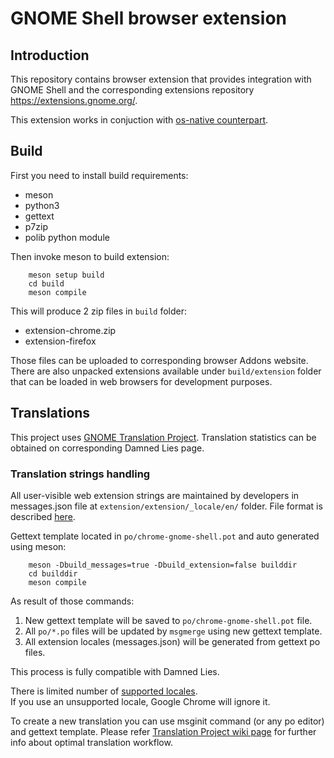 # GNOME Shell browser extension
## Introduction

This repository contains browser extension that provides integration with GNOME Shell and the corresponding
extensions repository https://extensions.gnome.org/.

This extension works in conjuction with [os-native counterpart](https://gitlab.gnome.org/nE0sIghT/gnome-browser-connector).

## Build

First you need to install build requirements:
- meson
- python3
- gettext
- p7zip
- polib python module

Then invoke meson to build extension:
```shell
    meson setup build
    cd build
    meson compile
```

This will produce 2 zip files in `build` folder:
- extension-chrome.zip
- extension-firefox

Those files can be uploaded to corresponding browser Addons website.  
There are also unpacked extensions available under `build/extension` folder that can be loaded in web browsers for development purposes.

## Translations

This project uses [GNOME Translation Project](https://wiki.gnome.org/TranslationProject).   Translation statistics can be obtained on corresponding Damned Lies page.

### Translation strings handling

All user-visible web extension strings are maintained by developers in messages.json file at `extension/extension/_locale/en/` folder. File format is described [here](https://developer.chrome.com/extensions/i18n-messages).

Gettext template located in `po/chrome-gnome-shell.pot` and auto generated using meson:

```shell
    meson -Dbuild_messages=true -Dbuild_extension=false builddir
    cd builddir
    meson compile
```

As result of those commands:
1. New gettext template will be saved to `po/chrome-gnome-shell.pot` file.
2. All `po/*.po` files will be updated by `msgmerge` using new gettext template.
3. All extension locales (messages.json) will be generated from gettext po files.

This process is fully compatible with Damned Lies.

There is limited number of [supported locales](https://developer.chrome.com/webstore/i18n?csw=1#localeTable).  
If you use an unsupported locale, Google Chrome will ignore it.

To create a new translation you can use msginit command (or any po editor) and gettext template. Please refer [Translation Project wiki page](https://wiki.gnome.org/TranslationProject) for further info about optimal translation workflow.
